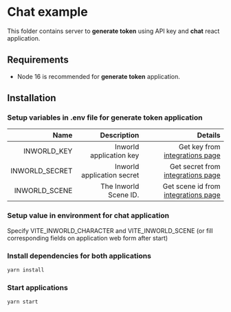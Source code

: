 # Chat example

This folder contains server to **generate token** using API key and **chat** react application.

## Requirements

- Node 16 is recommended for **generate token** application.

## Installation

### Setup variables in .env file for generate token application

|           Name |                Description |                                                          Details |
| -------------: | -------------------------: | ---------------------------------------------------------------: |
|    INWORLD_KEY |    Inworld application key |      Get key from [integrations page](https://studio.inworld.ai) |
| INWORLD_SECRET | Inworld application secret |   Get secret from [integrations page](https://studio.inworld.ai) |
|  INWORLD_SCENE |      The Inworld Scene ID. | Get scene id from [integrations page](https://studio.inworld.ai) |

### Setup value in environment for chat application

Specify VITE_INWORLD_CHARACTER and VITE_INWORLD_SCENE (or fill corresponding fields on application web form after start)

### Install dependencies for both applications

```sh
yarn install
```

### Start applications

```sh
yarn start
```
